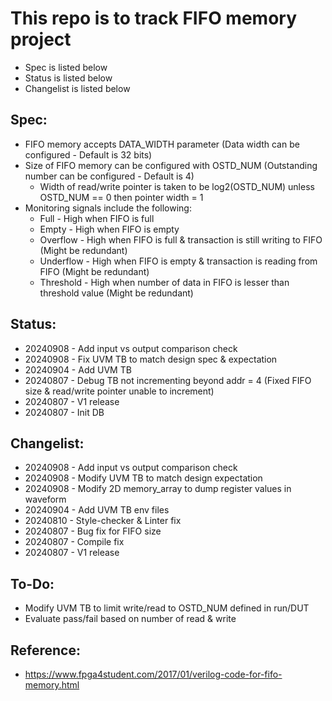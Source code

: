 # This repo is to track FIFO memory project
- Spec is listed below
- Status is listed below
- Changelist is listed below

## Spec:
- FIFO memory accepts DATA_WIDTH parameter (Data width can be configured - Default is 32 bits)
- Size of FIFO memory can be configured with OSTD_NUM (Outstanding number can be configured - Default is 4)
    - Width of read/write pointer is taken to be log2(OSTD_NUM) unless OSTD_NUM == 0 then pointer width = 1
- Monitoring signals include the following:
    - Full      - High when FIFO is full
    - Empty     - High when FIFO is empty
    - Overflow  - High when FIFO is full & transaction is still writing to FIFO (Might be redundant)
    - Underflow - High when FIFO is empty & transaction is reading from FIFO (Might be redundant)
    - Threshold - High when number of data in FIFO is lesser than threshold value (Might be redundant)

## Status:
- 20240908 - Add input vs output comparison check
- 20240908 - Fix UVM TB to match design spec & expectation
- 20240904 - Add UVM TB
- 20240807 - Debug TB not incrementing beyond addr = 4 (Fixed FIFO size & read/write pointer unable to increment)
- 20240807 - V1 release
- 20240807 - Init DB

## Changelist:
- 20240908 - Add input vs output comparison check
- 20240908 - Modify UVM TB to match design expectation
- 20240908 - Modify 2D memory_array to dump register values in waveform
- 20240904 - Add UVM TB env files
- 20240810 - Style-checker & Linter fix
- 20240807 - Bug fix for FIFO size
- 20240807 - Compile fix
- 20240807 - V1 release

## To-Do:
- Modify UVM TB to limit write/read to OSTD_NUM defined in run/DUT
- Evaluate pass/fail based on number of read & write

## Reference:
- https://www.fpga4student.com/2017/01/verilog-code-for-fifo-memory.html